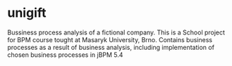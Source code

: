 unigift
=======

Bussiness process analysis of a fictional company. This is a School project for BPM course tought at Masaryk University, Brno. Contains business processes as a result of business analysis, including implementation of chosen business processes in jBPM 5.4
